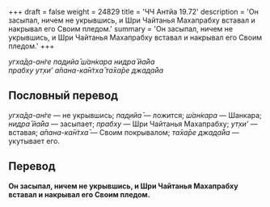 +++
draft = false
weight = 24829
title = 'ЧЧ Антйа 19.72'
description = 'Он засыпал, ничем не укрывшись, и Шри Чайтанья Махапрабху вставал и накрывал его Своим пледом.'
summary = 'Он засыпал, ничем не укрывшись, и Шри Чайтанья Махапрабху вставал и накрывал его Своим пледом.'
+++

_угха̄д̣а-ан̇ге пад̣ийа̄ ш́ан̇кара нидра̄ йа̄йа  
прабху ут̣хи’ а̄пана-ка̄н̇тха̄ та̄ха̄ре джад̣а̄йа_

## Пословный перевод

_угха̄д̣а_\-_ан̇ге_ — не укрывшись; _пад̣ийа̄_ — ложится; _ш́ан̇кара_ — Шанкара; _нидра̄_ _йа̄йа_ — засыпает; _прабху_ — Шри Чайтанья Махапрабху; _ут̣хи’_ — вставая; _а̄пана_\-_ка̄н̇тха̄_ — Своим покрывалом; _та̄ха̄ре_ _джад̣а̄йа_ — укутывает его.

## Перевод

**Он засыпал, ничем не укрывшись, и Шри Чайтанья Махапрабху вставал и накрывал его Своим пледом.**
